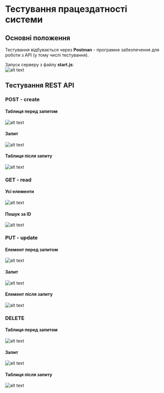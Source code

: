 # Тестування працездатності системи

## Основні положення

Тестування відбувається через **Postman** - програмне забезпечення для роботи з API (у тому числі тестування).

Запуск серверу з файлу **start.js**:  
![alt text](test/img/start.png)

## Тестування REST API

### POST - create

#### Таблиця перед запитом
![alt text](test/img/post_before.png)
#### Запит
![alt text](test/img/post.png)
#### Таблиця після запиту
![alt text](test/img/post_after.png)

### GET - read

#### Усі елементи
![alt text](test/img/post_after.png)
#### Пошук за ID
![alt text](test/img/get_id.png)

### PUT - update

#### Елемент перед запитом
![alt text](test/img/get_id.png)
#### Запит
![alt text](test/img/put.png)
#### Елемент після запиту
![alt text](test/img/put_after.png)

### DELETE

#### Таблиця перед запитом
![alt text](test/img/delete_before.png)
#### Запит
![alt text](test/img/delete.png)
#### Таблиця після запиту
![alt text](test/img/delete_after.png)

